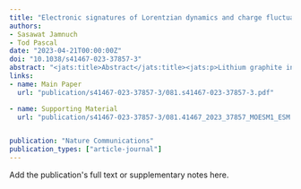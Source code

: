 ```yaml
---
title: "Electronic signatures of Lorentzian dynamics and charge fluctuations in lithiated graphite structures"
authors:
- Sasawat Jamnuch
- Tod Pascal
date: "2023-04-21T00:00:00Z"
doi: "10.1038/s41467-023-37857-3"
abstract: "<jats:title>Abstract</jats:title><jats:p>Lithium graphite intercalation compounds (Li-GICs) are essential materials for modern day portable electronics and obtaining insights into their atomic structure and thermodynamics is of fundamental interest. Here we explore the electronic and atomic states of Li-GICs at varying degrees of Lithium loading (i.e., “staging”) by means of ab-initio molecular dynamics simulations and simulated X-ray adsorption spectroscopy (XAS). We analyze the atomic correlation functions and shows that the enhancements of the Li-ion entropy with increased staging result from Lorentzian lithium-ion dynamics and charge fluctuations, which activate low-energy phonon modes. The associated electronic signatures are modulations of the unoccupied π*/σ* orbital energy levels and unambiguous fingerprints in Carbon K-edge XAS spectra. Thus, we extend the canonical view of XAS, establishing that these “static” measurements in fact encode the signature of the thermodynamic response and relaxation dynamics of the system. This causal link between atomic structure, spectroscopy, thermodynamics, and information theory can be generally exploited to better understand stability in solid-state electrochemical systems.</jats:p>"
links:
- name: Main Paper
  url: "publication/s41467-023-37857-3/081.s41467-023-37857-3.pdf"

- name: Supporting Material
  url: "publication/s41467-023-37857-3/081.41467_2023_37857_MOESM1_ESM.pdf"


publication: "Nature Communications"
publication_types: ["article-journal"]
---
```


Add the publication's full text or supplementary notes here.
